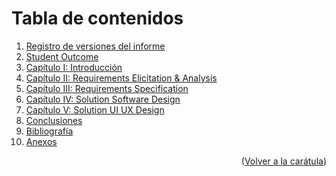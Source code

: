 # Tabla de contenidos

<ol>
  <li><a href="/Registro_Versiones.md">Registro de versiones del informe</a></li>
  <li><a href="/Student_Outcome.md">Student Outcome</a></li>
  <li><a href="/Capítulo_I_Introducción.md">Capítulo I: Introducción</a></li>
  <li><a href="/Capitulo_II_Requirements_Elicitation_And_Analysis.md">Capítulo II: Requirements Elicitation & Analysis</a></li>
  <li><a href="/Capitulo_III_Requirements_Specification.md">Capítulo III: Requirements Specification</a></li>
  <li><a href="/Capitulo_IV_Solution_Software_Design.md">Capítulo IV: Solution Software Design</a></li>
  <li><a href="/Capítulo_V_Solution_UI_UX_Design.md">Capítulo V: Solution UI UX Design</a></li>
  <li><a href="/Conclusiones.md">Conclusiones</a></li>
  <li><a href="/Bibliografia.md">Bibliografía</a></li>
  <li><a href="/Anexos.md">Anexos</a></li>
</ol>

<p align="right">(<a href="README.md">Volver a la carátula</a>)</p>